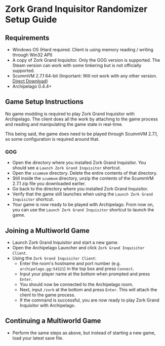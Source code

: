 # Zork Grand Inquisitor Randomizer Setup Guide

## Requirements

- Windows OS (Hard required. Client is using memory reading / writing through Win32 API)
- A copy of Zork Grand Inquisitor. Only the GOG version is supported. The Steam version can work with some tinkering but
  is not officially supported.
- ScummVM 2.7.1 64-bit (Important: Will not work with any other version. [Direct Download](https://downloads.scummvm.org/frs/scummvm/2.7.1/scummvm-2.7.1-win32-x86_64.zip))
- Archipelago 0.4.4+

## Game Setup Instructions

No game modding is required to play Zork Grand Inquisitor with Archipelago. The client does all the work by attaching to
the game process and reading and manipulating the game state in real-time.

This being said, the game does need to be played through ScummVM 2.7.1, so some configuration is required around that.

### GOG

- Open the directory where you installed Zork Grand Inquisitor. You should see a `Launch Zork Grand Inquisitor`
  shortcut.
- Open the `scummvm` directory. Delete the entire contents of that directory.
- Still inside the `scummvm` directory, unzip the contents of the ScummVM 2.7.1 zip file you downloaded earlier.
- Go back to the directory where you installed Zork Grand Inquisitor.
- Verify that the game still launches when using the `Launch Zork Grand Inquisitor` shortcut.
- Your game is now ready to be played with Archipelago. From now on, you can use the `Launch Zork Grand Inquisitor`
  shortcut to launch the game.

## Joining a Multiworld Game

- Launch Zork Grand Inquisitor and start a new game.
- Open the Archipelago Launcher and click `Zork Grand Inquisitor Client`.
- Using the `Zork Grand Inquisitor Client`:
  - Enter the room's hostname and port number (e.g. `archipelago.gg:54321`) in the top box and press `Connect`.
  - Input your player name at the bottom when prompted and press `Enter`.
  - You should now be connected to the Archipelago room.
  - Next, input `/zork` at the bottom and press `Enter`. This will attach the client to the game process.
  - If the command is successful, you are now ready to play Zork Grand Inquisitor with Archipelago.

## Continuing a Multiworld Game

- Perform the same steps as above, but instead of starting a new game, load your latest save file.
